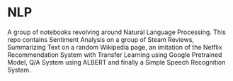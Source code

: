 # NLP
A group of  notebooks revolving around Natural Language Processing. This repo contains Sentiment Analysis on a group of Steam Reviews, Summarizing Text on a random Wikipedia page, an imitation of the Netflix Recommendation System with Transfer Learning using Google Pretrained Model, Q/A System using ALBERT and finally a Simple Speech Recognition System.
